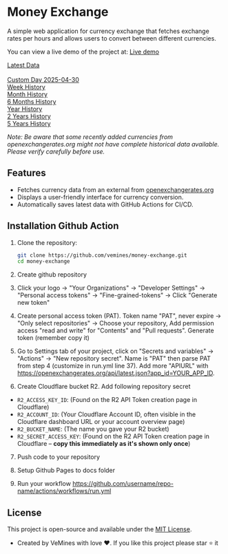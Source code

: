 # Money Exchange

A simple web application for currency exchange that fetches exchange rates per hours and allows users to convert between different currencies.

You can view a live demo of the project at: [Live demo](https://vemines.github.io/money-exchange)

[Latest Data](https://raw.githubusercontent.com/vemines/money-exchange/main/latest/data.json) <br> <br>
[Custom Day 2025-04-30](https://raw.githubusercontent.com/vemines/money-exchange/main/data/2025-04-30.json)<br>
[Week History](https://raw.githubusercontent.com/vemines/money-exchange/main/history/week.json)<br>
[Month History](https://raw.githubusercontent.com/vemines/money-exchange/main/history/month.json)<br>
[6 Months History](https://raw.githubusercontent.com/vemines/money-exchange/main/history/6m.json)<br>
[Year History](https://raw.githubusercontent.com/vemines/money-exchange/main/history/year.json)<br>
[2 Years History](https://raw.githubusercontent.com/vemines/money-exchange/main/history/2y.json)<br>
[5 Years History](https://raw.githubusercontent.com/vemines/money-exchange/main/history/5y.json)<br>

_Note: Be aware that some recently added currencies from openexchangerates.org might not have complete historical data available. Please verify carefully before use._

## Features

- Fetches currency data from an external from [openexchangerates.org](openexchangerates.org)
- Displays a user-friendly interface for currency conversion.
- Automatically saves latest data with GitHub Actions for CI/CD.

## Installation Github Action

1. Clone the repository:

   ```bash
   git clone https://github.com/vemines/money-exchange.git
   cd money-exchange
   ```

2. Create github repository

3. Click your logo -> "Your Organizations" -> "Developer Settings" -> "Personal access tokens" -> "Fine-grained-tokens" -> Click "Generate new token"

4. Create personal access token (PAT). Token name "PAT", never expire -> "Only select repositories" -> Choose your repository, Add permission access "read and write" for "Contents" and "Pull requests". Generate token (remember copy it)

5. Go to Settings tab of your project, click on "Secrets and variables" -> "Actions" -> "New repository secret". Name is "PAT" then parse PAT from step 4 (customize in run.yml line 37). Add more "APIURL" with https://openexchangerates.org/api/latest.json?app_id=YOUR_APP_ID.

6. Create Cloudflare bucket R2. Add following repository secret

- `R2_ACCESS_KEY_ID`: (Found on the R2 API Token creation page in Cloudflare)
- `R2_ACCOUNT_ID`: (Your Cloudflare Account ID, often visible in the Cloudflare dashboard URL or your account overview page)
- `R2_BUCKET_NAME`: (The name you gave your R2 bucket)
- `R2_SECRET_ACCESS_KEY`: (Found on the R2 API Token creation page in Cloudflare – **copy this immediately as it's shown only once**)

7. Push code to your repository

8. Setup Github Pages to docs folder

9. Run your workflow https://github.com/username/repo-name/actions/workflows/run.yml

## License

This project is open-source and available under the [MIT License](LICENSE).

- Created by VeMines with love ❤️. If you like this project please star ⭐ it
